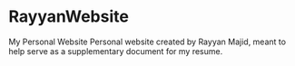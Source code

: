 # RayyanWebsite
My Personal Website
Personal website created by Rayyan Majid, meant to help serve as a supplementary document for my resume.

